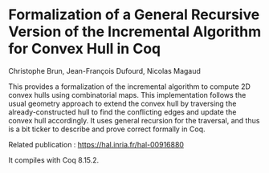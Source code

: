 # Formalization of a General Recursive Version of the Incremental Algorithm for Convex Hull in Coq

Christophe Brun, Jean-François Dufourd, Nicolas Magaud

This provides a formalization of the incremental algorithm to compute 2D convex hulls using combinatorial maps.
This implementation follows the usual geometry approach to extend the convex hull by traversing the already-constructed hull to find the conflicting edges and update the convex hull accordingly. It uses general recursion for the traversal, and thus is a bit ticker to describe and prove correct formally in Coq.  

Related publication : https://hal.inria.fr/hal-00916880

It compiles with Coq 8.15.2.
